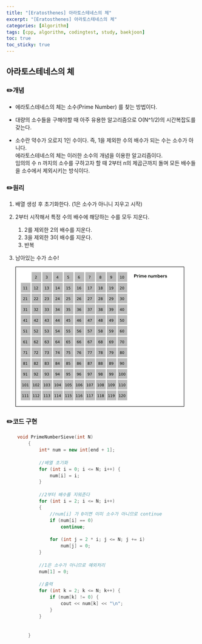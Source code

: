 ```yaml
---
title: "[Eratosthenes] 아라토스테네스의 체"
excerpt: "[Eratosthenes] 아라토스테네스의 체"
categories: [Algorithm]
tags: [cpp, algorithm, codingtest, study, baekjoon]
toc: true
toc_sticky: true
---
```


## 아라토스테네스의 체

### ✏️개념

+ 에라토스테네스의 체는 소수(Prime Number) 를 찾는 방법이다.  
+ 대량의 소수들을 구해야할 때 아주 유용한 알고리즘으로 O(N^1/2)의 시간복잡도를 갖는다.

+ 소수란 약수가 오로지 1인 수이다. 즉, 1을 제외한 수의 배수가 되는 수는 소수가 아니다.  
  에라토스테네스의 체는 이러한 소수의 개념을 이용한 알고리즘이다.  
  임의의 수 n 까지의 소수를 구하고자 할 때 2부터 n의 제곱근까지 돌며 모든 배수들을 소수에서 제외시키는 방식이다.  


### ✏️원리

1. 배열 생성 후 초기화한다. (1은 소수가 아니니 지우고 시작)  
   
2. 2부터 시작해서 특정 수의 배수에 해당하는 수를 모두 지운다.  
    1. 2를 제외한 2의 배수를 지운다.  
    2. 3을 제외한 3이 배수를 지운다.  
    3. 반복  
   
3. 남아있는 수가 소수!  


    ![fail to bring](/assets/Image/cppStudy/Aratostenes.gif)

### ✏️코드 구현

```cpp
    void PrimeNumberSieve(int N) 
        {
            int* num = new int[end + 1];
            
            //배열 초기화
            for (int i = 0; i <= N; i++) {
                num[i] = i;
            }

            //2부터 배수를 지워준다
            for (int i = 2; i <= N; i++)
            {
                //num[i] 가 0이면 이미 소수가 아니므로 continue
                if (num[i] == 0)
                    continue;

                for (int j = 2 * i; j <= N; j += i)
                    num[j] = 0;
            }

            //1은 소수가 아니므로 예외처리
            num[1] = 0;

            //출력
            for (int k = 2; k <= N; k++) {
                if (num[k] != 0) {
                    cout << num[k] << "\n";
                }
            }


        }
```


